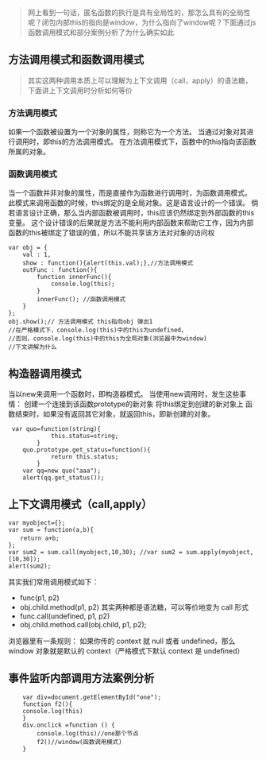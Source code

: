 >网上看到一句话，匿名函数的执行是具有全局性的，那怎么具有的全局性呢？闭包内部this的指向是window，为什么指向了window呢？下面通过js函数调用模式和部分案例分析了为什么确实如此


## 方法调用模式和函数调用模式

>其实这两种调用本质上可以理解为上下文调用（call，apply）的语法糖，下面讲上下文调用时分析如何等价

### 方法调用模式

如果一个函数被设置为一个对象的属性，则称它为一个方法。
当通过对象对其进行调用时，即this的方法调用模式。
在方法调用模式下，函数中的this指向该函数所属的对象。

### 函数调用模式

当一个函数并非对象的属性，而是直接作为函数进行调用时，为函数调用模式。
此模式来调用函数的时候，this绑定的是全局对象。这是语言设计的一个错误。
倘若语言设计正确，那么当内部函数被调用时，this应该仍然绑定到外部函数的this变量。
这个设计错误的后果就是方法不能利用内部函数来帮助它工作，因为内部函数的this被绑定了错误的值，所以不能共享该方法对对象的访问权

```tsx
var obj = {
    val : 1,
    show : function(){alert(this.val);},//方法调用模式
    outFunc : function(){
        function innerFunc(){
            console.log(this);
        }
        innerFunc(); //函数调用模式
    }
};
obj.show();// 方法调用模式 this指向obj 弹出1
//在严格模式下，console.log(this)中的this为undefined，
//否则，console.log(this)中的this为全局对象(浏览器中为window)
//下文讲解为什么

```

## 构造器调用模式

当以new来调用一个函数时，即构造器模式。
当使用new调用时，发生这些事情：
创建一个连接到该函数prototype的新对象
将this绑定到创建的新对象上
函数结束时，如果没有返回其它对象，就返回this，即新创建的对象。

```tsx
 var quo=function(string){
            this.status=string;
        }
    quo.prototype.get_status=function(){
            return this.status;
        }
    var qq=new quo("aaa");
    alert(qq.get_status());

```


## 上下文调用模式（call,apply）


```tsx
var myobject={};
var sum = function(a,b){
　　return a+b;
};
var sum2 = sum.call(myobject,10,30); //var sum2 = sum.apply(myobject,[10,30]); 
alert(sum2);
```

其实我们常用调用模式如下：
*   func(p1, p2)
*   obj.child.method(p1, p2) 
其实两种都是语法糖，可以等价地变为 call 形式
*   func.call(undefined, p1, p2) 
*  obj.child.method.call(obj.child, p1, p2);


浏览器里有一条规则：
如果你传的 context 就 null 或者 undefined，那么 window 对象就是默认的 context（严格模式下默认 context 是 undefined）





## 事件监听内部调用方法案例分析

```tsx
    var div=document.getElementById("one");
    function f2(){
    console.log(this)
    }
    div.onclick =function () {
        console.log(this)//one那个节点
        f2()//window(函数调用模式)
    }
```



